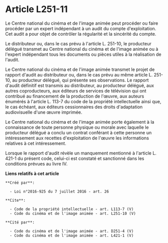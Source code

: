 # Article L251-11

Le Centre national du cinéma et de l'image animée peut procéder ou faire procéder par un expert indépendant à un audit du
compte d'exploitation. Cet audit a pour objet de contrôler la régularité et la sincérité du compte. 

Le distributeur ou, dans le cas prévu à l'article L. 251-10, le producteur délégué transmet au Centre national du cinéma et
de l'image animée ou à l'expert indépendant tous les documents ou pièces utiles à la réalisation de l'audit. 

Le Centre national du cinéma et de l'image animée transmet le projet de rapport d'audit au distributeur ou, dans le cas prévu
au même article L. 251-10, au producteur délégué, qui présente ses observations. Le rapport d'audit définitif est transmis au
distributeur, au producteur délégué, aux autres coproducteurs, aux éditeurs de services de télévision qui ont contribué au
financement de la production de l'œuvre, aux auteurs énumérés à l'article L. 113-7 du code de la propriété intellectuelle
ainsi que, le cas échéant, aux éditeurs cessionnaires des droits d'adaptation audiovisuelle d'une œuvre imprimée. 

Le Centre national du cinéma et de l'image animée porte également à la connaissance de toute personne physique ou morale avec
laquelle le producteur délégué a conclu un contrat conférant à cette personne un intéressement aux recettes d'exploitation de
l'œuvre les informations relatives à cet intéressement. 

Lorsque le rapport d'audit révèle un manquement mentionné à l'article L. 421-1 du présent code, celui-ci est constaté et
sanctionné dans les conditions prévues au livre IV.

**Liens relatifs à cet article**

	**Créé par**:

	  - Loi n°2016-925 du 7 juillet 2016 - art. 26

	**Cite**:

	  - Code de la propriété intellectuelle - art. L113-7 (V)
	  - Code du cinéma et de l'image animée - art. L251-10 (V)

	**Cité par**:

	  - Code du cinéma et de l'image animée - art. D251-4 (V)
	  - Code du cinéma et de l'image animée - art. L421-1 (V)

